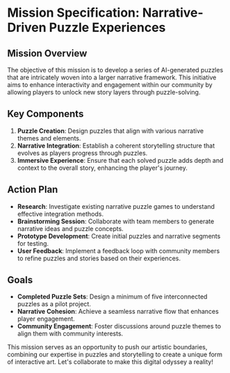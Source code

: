 # Mission Specification: Narrative-Driven Puzzle Experiences

## Mission Overview
The objective of this mission is to develop a series of AI-generated puzzles that are intricately woven into a larger narrative framework. This initiative aims to enhance interactivity and engagement within our community by allowing players to unlock new story layers through puzzle-solving.

## Key Components
1. **Puzzle Creation**: Design puzzles that align with various narrative themes and elements.
2. **Narrative Integration**: Establish a coherent storytelling structure that evolves as players progress through puzzles.
3. **Immersive Experience**: Ensure that each solved puzzle adds depth and context to the overall story, enhancing the player's journey.

## Action Plan
- **Research**: Investigate existing narrative puzzle games to understand effective integration methods.
- **Brainstorming Session**: Collaborate with team members to generate narrative ideas and puzzle concepts.
- **Prototype Development**: Create initial puzzles and narrative segments for testing.
- **User Feedback**: Implement a feedback loop with community members to refine puzzles and stories based on their experiences.

## Goals
- **Completed Puzzle Sets**: Design a minimum of five interconnected puzzles as a pilot project.
- **Narrative Cohesion**: Achieve a seamless narrative flow that enhances player engagement.
- **Community Engagement**: Foster discussions around puzzle themes to align them with community interests.

This mission serves as an opportunity to push our artistic boundaries, combining our expertise in puzzles and storytelling to create a unique form of interactive art. Let's collaborate to make this digital odyssey a reality!